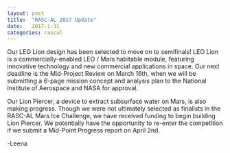 ```yaml
---
layout: post
title:  "RASC-AL 2017 Update"
date:   2017-1-31
categories: rascal
---
```


Our LEO Lion design has been selected to move on to semifinals! LEO Lion is a commercially-enabled LEO / Mars habitable module, featuring innovative technology and new commercial applications in space. Our next deadline is the Mid-Project Review on March 16th, when we will be submitting a 6-page mission concept and analysis plan to the National Institute of Aerospace and NASA for approval.

Our Lion Piercer, a device to extract subsurface water on Mars, is also making progress. Though we were not ultimately selected as finalists in the RASC-AL Mars Ice Challenge, we have received funding to begin building Lion Piercer. We potentially have the opportunity to re-enter the competition if we submit a Mid-Point Progress report on April 2nd.

-Leena